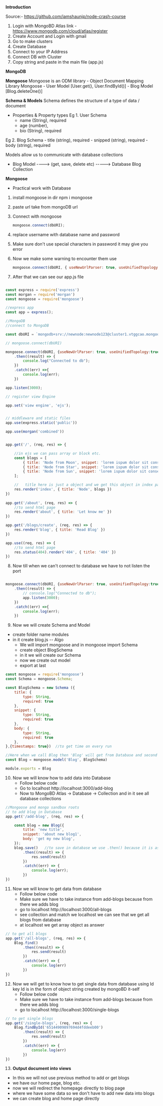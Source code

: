 **Introduction**

Source:- https://github.com/iamshaunjp/node-crash-course

1. Login with MongoBD Atlas link -https://www.mongodb.com/cloud/atlas/register
2. Create Account and Login with gmail
3. Go to make clusters
4. Create Database
5. Connect to your IP Address
6. Connect DB with Cluster
7. Copy string and paste in the main file (app.js)

**MongoDB**

**Mongoose**
Mongoose is an ODM library - Object Document Mapping Library
    Mongoose
    - User Model  [User.get(), User.findById()]
    - Blog Model  [Blog.deleteOne()]

**Schema & Models**
Schema defines the structure of a type of data / document 
- Properties & Property types
Eg 1. User Schema
    - name (String), required
    - age (number), 
    - bio (String), required

Eg 2. Blog Schema
    - title (string), required
    - snipped (string), required
    - body (string), required

Models allow us to communicate with database collections
- Blog Model  ----> (get, save, delete etc) -----> Database Blog Collection


**Mongoose**
- Practical work with Database 

1. install mongoose in dir
   npm i mongoose
2. paste url take from mongoDB url
3. Connect with mongoose
   ```javascript
   mongoose.connect(dbURI);
   ```
4. replace username with database name and password
5. Make sure don't use special characters in password it may give you error

6. Now we make some warning to encounter them use

   ```javascript
   mongoose.connect(dbURI, { useNewUrlParser: true, useUnifiedTopology: true });
   ```

7. After that we can see our app.js file

```javascript

const express = require('express')
const morgan = require('morgan')
const mongoose = require('mongoose')

//express app
const app = express();

//MongoDB
//connect to MongoDB

const dbURI = `mongodb+srv://newnode:newnode123@cluster1.vtggcao.mongodb.net/?retryWrites=true&w=majority`

// mongoose.connect(dbURI)

mongoose.connect(dbURI, {useNewUrlParser: true, useUnifiedTopology:true})
    .then((result) => {
        console.log("Connected to db");
    })
    .catch((err) =>{
        console.log(err);
    })  

app.listen(3000);

// register view Engine

app.set('view engine', 'ejs');


// middleware and static files
app.use(express.static('public'))

app.use(morgan('combined'))


app.get('/', (req, res) => {

    //in ejs we can pass array or block etc.
    const blogs = [
        { title: 'Node from Moon', snippet: 'lorem ispum dolor sit consectutor' },
        { title: 'Node from Star', snippet: 'lorem ispum dolor sit consectutor' },
        { title: 'Node from Sun', snippet: 'lorem ispum dolor sit consectutor' },
    ];

    //   title here is just a object and we get this object in index page and in blog we can use blogs:blogs (both will same)
    res.render('index', { title: 'Node', blogs })
})
  
app.get('/about', (req, res) => { 
    //to send html page
    res.render('about', { title: 'Let know me' })
})

app.get('/blogs/create', (req, res) => {
    res.render('blog', { title: 'Read Blog' })
})

app.use((req, res) => {
    //to send html page
    res.status(404).render('404', { title: '404' })
})

```
8. Now till when we can't connect to database we have to not listen the port

```javascript

mongoose.connect(dbURI, {useNewUrlParser: true, useUnifiedTopology:true})
    .then((result) => {
        // console.log("Connected to db");
        app.listen(3000);
    })
    .catch((err) =>{
        console.log(err);
    })  

```

9. Now we will create Schema and Model 
- create folder name modules
- in it create blog.js
-- Algo
    - We will import mongoose and in mongoose import Schema
    - create object BlogSchema 
    - in it we will create our Schema 
    - now we create out model
    - export at last

```javascript
const mongoose = require('mongoose')
const Schema = mongoose.Schema;

const BlogSchema = new Schema ({
    title: {
        type: String,
        required: true
    },
    snippet: {
        type: String,
        required: true  
    },
    body: {
        type: String,
        required: true
    },
},{timestamps: true})  //to get time on every run

//Here when we call Blog then 'Blog' will get from Database and second arg is which schema we have to make model
const Blog = mongoose.model('Blog', BlogSchema)

module.exports = Blog
```

10. Now we will know how to add data into Database
    - Follow below code
    - Go to localhost http://localhost:3000/add-blog
    - Now to MongoBD Atlas -> Database -> Collection and in it see all database collections

```javascript
//Mongoose and mongo sandbox roots
// to add blog in Database
app.get('/add-blog', (req, res) => {

    const blog = new Blog({
        title: 'new title',
        snippet: 'about new blog1',
        body: 'get my new blog',
    });
    blog.save()   //to save in database we use .then() because it is asynchronous and take some time to work
        .then((result) => {
            res.send(result)
        })
        .catch((err) => {
            console.log(err);
        })
})
```

11. Now we will know to get data from database
    - Follow below code
    - Make sure we have to take instance from add-blogs because from there we adds blog
    - go to localhost http://localhost:3000/all-blogs
    - see collection and match we localhost we can see that we get all blogs from database 
    - at localhost we get array object as answer

```javascript
// to get all blogs
app.get('/all-blogs', (req, res) => {
    Blog.find()
        .then((result) => {
            res.send(result)
        })
        .catch((err) => {
            console.log(err)
        })
})
```

12. Now we will get to know how to get single data from database using Id key
Id is in the form of object string created by mongoBD it-self
    - Follow below code
    - Make sure we have to take instance from add-blogs because from there we adds blog
    - go to localhost http://localhost:3000/single-blogs

```javascript
// to get single blogs
app.get('/single-blogs', (req, res) => {
    Blog.findById('65144909897694d4fddeeb00')
        .then((result) => {
            res.send(result)
        })
        .catch((err) => {
            console.log(err)
        })
})

```

13. **Output document into views**
- In this we will not use previous method to add or get blogs 
- we have our home page, blog etc.
- now we will redirect the homepage directly to blog page
- where we have some data so we don't have to add new data into blogs
- we can create blog and home page directly

```javascript

```

```javascript

```


```javascript

```

